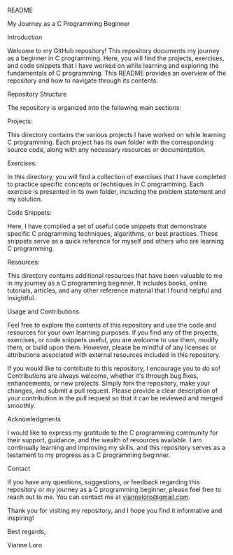 README 

My Journey as a C Programming Beginner


Introduction

Welcome to my GitHub repository! This repository documents my journey as a beginner in C programming. Here, you will find the projects, exercises, and code snippets that I have worked on while learning and exploring the fundamentals of C programming. This README provides an overview of the repository and how to navigate through its contents.

Repository Structure

The repository is organized into the following main sections:

Projects: 

This directory contains the various projects I have worked on while learning C programming. Each project has its own folder with the corresponding source code, along with any necessary resources or documentation.

Exercises: 

In this directory, you will find a collection of exercises that I have completed to practice specific concepts or techniques in C programming. Each exercise is presented in its own folder, including the problem statement and my solution.

Code Snippets: 

Here, I have compiled a set of useful code snippets that demonstrate specific C programming techniques, algorithms, or best practices. These snippets serve as a quick reference for myself and others who are learning C programming.

Resources: 

This directory contains additional resources that have been valuable to me in my journey as a C programming beginner. It includes books, online tutorials, articles, and any other reference material that I found helpful and insightful.

Usage and Contributions

Feel free to explore the contents of this repository and use the code and resources for your own learning purposes. If you find any of the projects, exercises, or code snippets useful, you are welcome to use them, modify them, or build upon them. However, please be mindful of any licenses or attributions associated with external resources included in this repository.

If you would like to contribute to this repository, I encourage you to do so! Contributions are always welcome, whether it's through bug fixes, enhancements, or new projects. Simply fork the repository, make your changes, and submit a pull request. Please provide a clear description of your contribution in the pull request so that it can be reviewed and merged smoothly.

Acknowledgments

I would like to express my gratitude to the C programming community for their support, guidance, and the wealth of resources available. I am continually learning and improving my skills, and this repository serves as a testament to my progress as a C programming beginner.

Contact

If you have any questions, suggestions, or feedback regarding this repository or my journey as a C programming beginner, please feel free to reach out to me. You can contact me at vianneloro@gmail.com.

Thank you for visiting my repository, and I hope you find it informative and inspiring!

Best regards,

Vianne Loro
